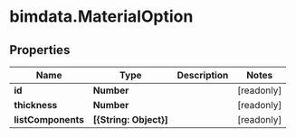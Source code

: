 # bimdata.MaterialOption

## Properties

Name | Type | Description | Notes
------------ | ------------- | ------------- | -------------
**id** | **Number** |  | [readonly] 
**thickness** | **Number** |  | [readonly] 
**listComponents** | **[{String: Object}]** |  | [readonly] 


